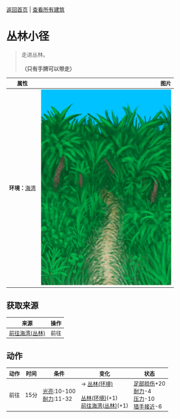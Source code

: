 [返回首页](index.md)   |  [查看所有建筑](building.md)
# 丛林小径  
> 走进丛林。<br><br><b>（只有手牌可以带走）</b>  
  
  属性  |   图片   
 ----  |  ----:   
 **环境：**[海湾](Bay.md)  |  ![](Sprite/JunglePath.png)   
  
## 获取来源  
来源  |  操作  
----  |  ----  
[前往海湾(丛林)](Path_JungleToBay.md)  |  前往  
## 动作  
动作  |  时间  |  条件  |  变化  |  状态  
----  |  ----  |  ----  |  ----  |  ----  
前往  |  15分  |  [光亮](Light.md):10-100<br>[耐力](Stamina.md):11-32  |  → [丛林(环境)](Env_Jungle.md)<br><br>[丛林(环境)](Env_Jungle.md)(+1)<br>[前往海湾(丛林)](Path_JungleToBay.md)(+1)  |  [足部损伤](FootDamage.md)+20<br>[耐力](Stamina.md)-4<br>[压力](Stress.md)-10<br>[猎手接近](HuntersProximity.md)-6  
